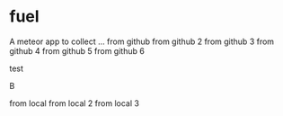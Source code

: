 # fuel
A meteor app to collect ...
from github
from github 2
from github 3
from github 4
from github 5
from github 6




test

B

from local
from local 2
from local 3


